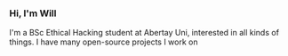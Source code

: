 ### Hi, I'm Will

I'm a BSc Ethical Hacking student at Abertay Uni, interested in all kinds of things. I have many open-source projects I work on

<!--
TODO Maybe add more to this, idk what to say really. The below stuff is what Github provided by default, maybe can use some of them

- 🔭 I’m currently working on ...
- 🌱 I’m currently learning ...
- 👯 I’m looking to collaborate on ...
- 🤔 I’m looking for help with ...
- 💬 Ask me about ...
- 📫 How to reach me: ...
- 😄 Pronouns: ...
- ⚡ Fun fact: ...
-->
